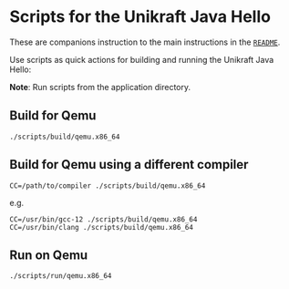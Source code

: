 # Scripts for the Unikraft Java Hello

These are companions instruction to the main instructions in the [`README`](README.md).

Use scripts as quick actions for building and running the Unikraft Java Hello:

**Note**: Run scripts from the application directory.

## Build for Qemu

```console
./scripts/build/qemu.x86_64
```

## Build for Qemu using a different compiler

```console
CC=/path/to/compiler ./scripts/build/qemu.x86_64
```

e.g.

```console
CC=/usr/bin/gcc-12 ./scripts/build/qemu.x86_64
CC=/usr/bin/clang ./scripts/build/qemu.x86_64
```

## Run on Qemu

```console
./scripts/run/qemu.x86_64
```
